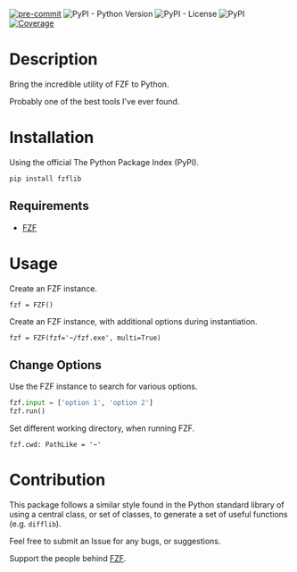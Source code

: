 [![pre-commit](https://img.shields.io/badge/pre--commit-enabled-brightgreen?logo=pre-commit&logoColor=white)](https://github.com/pre-commit/pre-commit)
![PyPI - Python Version](https://img.shields.io/pypi/pyversions/fzflib?label=Python%20Version&logo=python&logoColor=yellow)
![PyPI - License](https://img.shields.io/pypi/l/fzflib?color=green)
![PyPI](https://img.shields.io/pypi/v/fzflib?color=darkred)
[![Coverage](https://github.com/AceofSpades5757/fzflib/actions/workflows/tests.yml/badge.svg)](https://github.com/AceofSpades5757/fzflib/actions/workflows/tests.yml)

# Description

Bring the incredible utility of FZF to Python.

Probably one of the best tools I've ever found.

# Installation

Using the official The Python Package Index (PyPI).

`pip install fzflib`

## Requirements

* [FZF](https://github.com/junegunn/fzf)

# Usage

Create an FZF instance.

`fzf = FZF()`

Create an FZF instance, with additional options during instantiation.

`fzf = FZF(fzf='~/fzf.exe', multi=True)`

## Change Options

Use the FZF instance to search for various options.

```python
fzf.input = ['option 1', 'option 2']
fzf.run()
```

Set different working directory, when running FZF.

`fzf.cwd: PathLike = '~'`

# Contribution

This package follows a similar style found in the Python standard library of using a central class, or set of classes, to generate a set of useful functions (e.g. `difflib`).

Feel free to submit an Issue for any bugs, or suggestions.

Support the people behind [FZF](https://github.com/junegunn/fzf).
